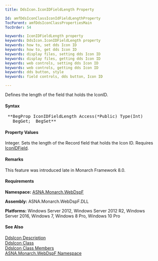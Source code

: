```yaml
---
title: DdsIcon.IconIDFieldLength Property

Id: amfDdsIconClassIconIdFieldLengthProperty
TocParent: amfDdsIconClassPropertiesMain
TocOrder: 54

keywords: IconIDFieldLength property
keywords: DdsIcon.IconIDFieldLength property
keywords: how to, set dds Icon ID
keywords: how to, get dds Icon ID
keywords: display files, setting dds Icon ID
keywords: display files, getting dds Icon ID
keywords: web controls, setting dds Icon ID
keywords: web controls, getting dds Icon ID
keywords: dds button, style
keywords: field controls, dds button, Icon ID

---
```


Defines the length of the field that holds the IconID.

#### Syntax
<pre class="syntax"> **BegProp IconIDFieldLength Access(*Public) Type(Int)
   BegGet;  BegSet** </pre>

#### Property Values
Integer. Sets the length of the Record field that holds the Icon ID. Requires [IconIDField](amfDdsIconClassIconIDFieldProperty.html).

#### Remarks
This feature was introduced late in Monarch Framework 8.0.

#### Requirements
**Namespace:** [ASNA.Monarch.WebDspF](amfWebDspFNamespace.html)

**Assembly:** ASNA.Monarch.WebDspF.DLL

**Platforms:** Windows Server 2012, Windows Server 2012 R2, Windows Server 2016, Windows 7, Windows 8 Pro, Windows 10 Pro

#### See Also
[DdsIcon Description](amfUnderstandingIcons.html)<br /> [DdsIcon Class](amfDdsIconClass.html) <br /> [ DdsIcon Class Members](amfDdsIconClassMembers.html) <br /> [ ASNA.Monarch.WebDspF Namespace](amfWebDspFNamespace.html) 
